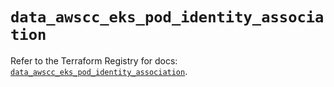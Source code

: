 # `data_awscc_eks_pod_identity_association`

Refer to the Terraform Registry for docs: [`data_awscc_eks_pod_identity_association`](https://registry.terraform.io/providers/hashicorp/awscc/0.70.0/docs/data-sources/eks_pod_identity_association).
